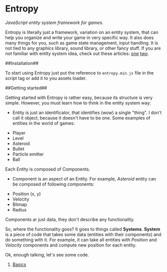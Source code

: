 Entropy
=======

_JavaScript entity system framework for games._

Entropy is literally just a framework, variation on an entity system, that can help you organize and write your game in very specific way. It also does many things for you, such as game state management, input handling. It is not tied to any graphics library, sound library, or other fancy stuff. If you are not familiar with entity system idea, check out these articles: [one](http://www.gamedev.net/page/resources/_/technical/game-programming/understanding-component-entity-systems-r3013) [two](http://entity-systems.wikidot.com/es-tutorials).

##Installation##

To start using Entropy just put the reference to `entropy.min.js` file in the script tag or add it to you assets loader.

##Getting started##

Getting started with Entropy is rather easy, because its structure is very simple. However, you must learn how to think in the entity system way:
- Entity is just an identificator, that identifies (wow) a single "thing". I don't call it object, because it doesn't have to be one. Some examples of entities in the world of games:
 * Player
 * Level
 * Asteroid
 * Bullet
 * Particle emitter
 * Ball

  Each Entity is composed of Components.

- Component is an aspect of an Entity. For example, _Asteroid_ entity can be composed of following components:
 * Position (x, y)
 * Velocity
 * Bitmap
 * Radius

 Components ar just data, they don't describe any functionality.

So, where the functionality goes? It goes to things called __Systems__. __System__ is a piece of code that takes some data (entities with their components) and do something with it.
For example, it can take all entities with _Position_ and _Velocity_ components and compute new position for each entity. 

Ok, enough talking, let's see some code.

1. [Basics](tutorials/basics.md)